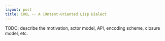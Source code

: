 ```yaml
---
layout: post
title: COOL -- A COntent-Oriented Lisp Dialect
---
```


TODO; describe the motivation, actor model, API, encoding scheme, closure model, etc.

